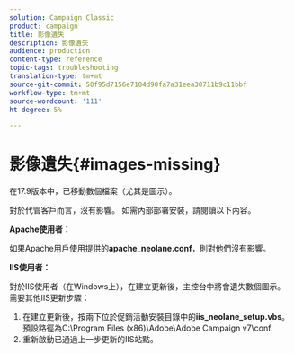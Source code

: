 ```yaml
---
solution: Campaign Classic
product: campaign
title: 影像遺失
description: 影像遺失
audience: production
content-type: reference
topic-tags: troubleshooting
translation-type: tm+mt
source-git-commit: 50f95d7156e7104d90fa7a31eea30711b9c11bbf
workflow-type: tm+mt
source-wordcount: '111'
ht-degree: 5%

---
```



# 影像遺失{#images-missing}

在17.9版本中，已移動數個檔案（尤其是圖示）。

對於代管客戶而言，沒有影響。 如需內部部署安裝，請閱讀以下內容。

**Apache使用者：**

如果Apache用戶使用提供的&#x200B;**apache_neolane.conf**，則對他們沒有影響。

**IIS使用者：**

對於IIS使用者（在Windows上），在建立更新後，主控台中將會遺失數個圖示。 需要其他IIS更新步驟：

1. 在建立更新後，按兩下位於促銷活動安裝目錄中的&#x200B;**iis_neolane_setup.vbs**。 預設路徑為C:\Program Files (x86)\Adobe\Adobe Campaign v7\conf
1. 重新啟動已通過上一步更新的IIS站點。
